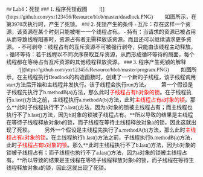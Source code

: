 <font face="微软雅黑">
## Lab4：死锁
### 1. 程序死锁截图    
&emsp;&emsp;![](https://github.com/yxr123456/Resource/blob/master/deadlock.PNG)  
&emsp;&emsp;如图所示，在第3970次执行时，产生了死锁。
### 2. 死锁产生的条件  
- 互斥：存在这样一个资源，该资源在某个时刻只能被唯一一个线程占有。
- 持有：当请求的资源已被占用从而导致线程阻塞时，资源占有者无需释放该资源，而且还可以继续请求更多资源。	
- 不可剥夺：线程占有的互斥资源不可被强行剥夺，只能由该线程主动释放。
- 循环等待：若干线程以不同次序获取互斥资源，从而形成循环等待的局面，每个线程都在等待占有互斥资源的其他线程释放资源。
### 3. 程序产生死锁的解释  
&emsp;&emsp; ![](https://github.com/yxr123456/Resource/blob/master/program.PNG)  
&emsp;&emsp;如图所示，在主线程执行Deadlock的构造函数时，创建了一个新的子线程，该子线程调用start方法后开始和主线程并发执行。该子线程会执行run方法。  
&emsp;&emsp;第一个假设是子线程先执行了b.methodB(a)方法，那么此时<font color="red">子线程占有b对象的锁</font>。在子线程执行a.last()方法之前，主线程执行a.methodA(b)方法，此时<font color="red">主线程占有a对象的锁</font>。那么**此时子线程执行不了a.last()方法，因为a对象的锁被主线程占有；而主线程也执行不了b.last()方法，因为b对象的锁被子线程占有。**所以导致的结果是主线程在等待子线程释放对象b的锁，而子线程在等待主线程释放对象a的锁，因此这就出现了死锁。  
&emsp;&emsp;另外一个假设是主线程先执行了a.methodA(b)方法，那么此时<font color="red">主线程占有a对象的锁</font>。在主线程执行b.last()方法之前，子线程执行b.methodB(a)方法，此时<font color="red">子线程占有b对象的锁</font>。那么**此时主线程执行不了b.last()方法，因为b对象的锁被子线程占有；而子线程也执行不了a.last()方法，因为a对象的锁被主线程占有。**所以导致的结果是主线程在等待子线程释放对象b的锁，而子线程在等待主线程释放对象a的锁，因此这就出现了死锁。
</font>